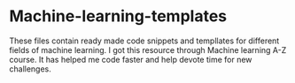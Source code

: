 # Machine-learning-templates
These files contain ready made code snippets and templlates for different fields of machine learning. I got this resource through Machine learning A-Z course. It has helped me code faster and help devote time for new challenges.
